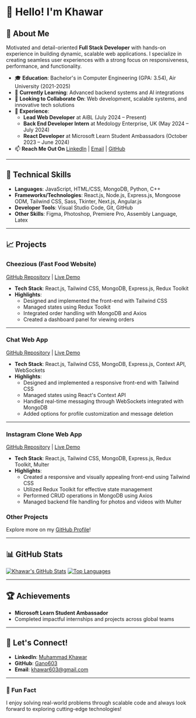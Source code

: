 # 👋 Hello! I'm Khawar

## 🚀 About Me
Motivated and detail-oriented **Full Stack Developer** with hands-on experience in building dynamic, scalable web applications. I specialize in creating seamless user experiences with a strong focus on responsiveness, performance, and functionality.

- 🎓 **Education**: Bachelor's in Computer Engineering (GPA: 3.54), Air University (2021-2025)
- 🌱 **Currently Learning**: Advanced backend systems and AI integrations
- 👯 **Looking to Collaborate On**: Web development, scalable systems, and innovative tech solutions
- 💼 **Experience**: 
  - **Lead Web Developer** at AiBL (July 2024 – Present)
  - **Back End Developer Intern** at Medology Enterprise, UK (May 2024 – July 2024)
  - **React Developer** at Microsoft Learn Student Ambassadors (October 2023 – June 2024)
- 📫 **Reach Me Out On** [LinkedIn](https://www.linkedin.com/in/muhammad-khawar-603-cancer/) | [Email](mailto:khawar603@gmail.com) | [GitHub](https://github.com/Gano603)

---

## 🔧 Technical Skills
- **Languages**: JavaScript, HTML/CSS, MongoDB, Python, C++
- **Frameworks/Technologies**: React.js, Node.js, Express.js, Mongoose ODM, Tailwind CSS, Sass, Tkinter, Next.js, Angular.js
- **Developer Tools**: Visual Studio Code, Git, GitHub
- **Other Skills**: Figma, Photoshop, Premiere Pro, Assembly Language, Latex

---

## 📈 Projects
### **Cheezious (Fast Food Website)** 
[GitHub Repository](https://github.com/Gano603/Cheezious.com) | [Live Demo](https://cheezious-com.vercel.app/)
- **Tech Stack**: React.js, Tailwind CSS, MongoDB, Express.js, Redux Toolkit
- **Highlights**:
  - Designed and implemented the front-end with Tailwind CSS
  - Managed states using Redux Toolkit
  - Integrated order handling with MongoDB and Axios
  - Created a dashboard panel for viewing orders

---

### **Chat Web App**  
[GitHub Repository](#) | [Live Demo](#)  
- **Tech Stack**: React.js, Tailwind CSS, MongoDB, Express.js, Context API, WebSockets  
- **Highlights**:  
  - Designed and implemented a responsive front-end with Tailwind CSS  
  - Managed states using React's Context API  
  - Handled real-time messaging through WebSockets integrated with MongoDB  
  - Added options for profile customization and message deletion  

---

### **Instagram Clone Web App**  
[GitHub Repository](https://github.com/Gano603/SnapGram) | [Live Demo](https://snap-gram-bice.vercel.app/)  
- **Tech Stack**: React.js, Tailwind CSS, MongoDB, Express.js, Redux Toolkit, Multer  
- **Highlights**:  
  - Created a responsive and visually appealing front-end using Tailwind CSS  
  - Utilized Redux Toolkit for effective state management  
  - Performed CRUD operations in MongoDB using Axios  
  - Managed backend file handling for photos and videos with Multer  


### **Other Projects**
Explore more on my [GitHub Profile](https://github.com/Gano603)!

---

## 📊 GitHub Stats
[![Khawar's GitHub Stats](https://github-readme-stats.vercel.app/api?username=Gano603&show_icons=true&theme=radical)](https://github.com/Gano603)
[![Top Languages](https://github-readme-stats.vercel.app/api/top-langs/?username=Gano603&layout=compact&theme=radical)](https://github.com/Gano603)

---

## 🏆 Achievements
- **Microsoft Learn Student Ambassador**
- Completed impactful internships and projects across global teams

---

## 📣 Let's Connect!
- **LinkedIn**: [Muhammad Khawar](https://www.linkedin.com/in/muhammad-khawar-603-cancer/)
- **GitHub**: [Gano603](https://github.com/Gano603)
- **Email**: [khawar603@gmail.com](mailto:khawar603@gmail.com)

---

### 🎨 Fun Fact
I enjoy solving real-world problems through scalable code and always look forward to exploring cutting-edge technologies!
